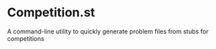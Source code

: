 # Competition.st
A command-line utility to quickly generate problem files from stubs for competitions
